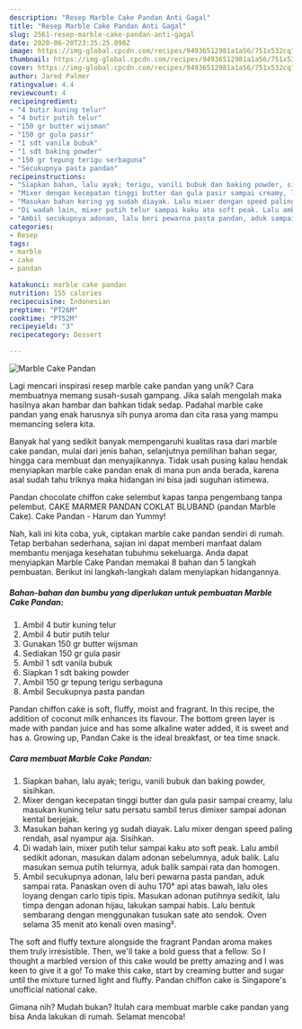 ```yaml
---
description: "Resep Marble Cake Pandan Anti Gagal"
title: "Resep Marble Cake Pandan Anti Gagal"
slug: 2561-resep-marble-cake-pandan-anti-gagal
date: 2020-06-20T23:35:25.898Z
image: https://img-global.cpcdn.com/recipes/94936512981a1a56/751x532cq70/marble-cake-pandan-foto-resep-utama.jpg
thumbnail: https://img-global.cpcdn.com/recipes/94936512981a1a56/751x532cq70/marble-cake-pandan-foto-resep-utama.jpg
cover: https://img-global.cpcdn.com/recipes/94936512981a1a56/751x532cq70/marble-cake-pandan-foto-resep-utama.jpg
author: Jared Palmer
ratingvalue: 4.4
reviewcount: 4
recipeingredient:
- "4 butir kuning telur"
- "4 butir putih telur"
- "150 gr butter wijsman"
- "150 gr gula pasir"
- "1 sdt vanila bubuk"
- "1 sdt baking powder"
- "150 gr tepung terigu serbaguna"
- "Secukupnya pasta pandan"
recipeinstructions:
- "Siapkan bahan, lalu ayak; terigu, vanili bubuk dan baking powder, sisihkan."
- "Mixer dengan kecepatan tinggi butter dan gula pasir sampai creamy, lalu masukan kuning telur satu persatu sambil terus dimixer sampai adonan kental berjejak."
- "Masukan bahan kering yg sudah diayak. Lalu mixer dengan speed paling rendah, asal nyampur aja. Sisihkan."
- "Di wadah lain, mixer putih telur sampai kaku ato soft peak. Lalu ambil sedikit adonan, masukan dalam adonan sebelumnya, aduk balik. Lalu masukan semua putih telurnya, aduk balik sampai rata dan homogen."
- "Ambil secukupnya adonan, lalu beri pewarna pasta pandan, aduk sampai rata. Panaskan oven di auhu 170° api atas bawah, lalu oles loyang dengan carlo tipis tipis. Masukan adonan putihnya sedikit, lalu timpa dengan adonan hijau, lakukan sampai habis. Lalu bentuk sembarang dengan menggunakan tusukan sate ato sendok. Oven selama 35 menit ato kenali oven masing²."
categories:
- Resep
tags:
- marble
- cake
- pandan

katakunci: marble cake pandan 
nutrition: 155 calories
recipecuisine: Indonesian
preptime: "PT26M"
cooktime: "PT52M"
recipeyield: "3"
recipecategory: Dessert

---
```



![Marble Cake Pandan](https://img-global.cpcdn.com/recipes/94936512981a1a56/751x532cq70/marble-cake-pandan-foto-resep-utama.jpg)

Lagi mencari inspirasi resep marble cake pandan yang unik? Cara membuatnya memang susah-susah gampang. Jika salah mengolah maka hasilnya akan hambar dan bahkan tidak sedap. Padahal marble cake pandan yang enak harusnya sih punya aroma dan cita rasa yang mampu memancing selera kita.

Banyak hal yang sedikit banyak mempengaruhi kualitas rasa dari marble cake pandan, mulai dari jenis bahan, selanjutnya pemilihan bahan segar, hingga cara membuat dan menyajikannya. Tidak usah pusing kalau hendak menyiapkan marble cake pandan enak di mana pun anda berada, karena asal sudah tahu triknya maka hidangan ini bisa jadi suguhan istimewa.

Pandan chocolate chiffon cake selembut kapas tanpa pengembang tanpa pelembut. CAKE MARMER PANDAN COKLAT BLUBAND (pandan Marble Cake). Cake Pandan - Harum dan Yummy!


Nah, kali ini kita coba, yuk, ciptakan marble cake pandan sendiri di rumah. Tetap berbahan sederhana, sajian ini dapat memberi manfaat dalam membantu menjaga kesehatan tubuhmu sekeluarga. Anda dapat menyiapkan Marble Cake Pandan memakai 8 bahan dan 5 langkah pembuatan. Berikut ini langkah-langkah dalam menyiapkan hidangannya.

<!--inarticleads1-->

##### Bahan-bahan dan bumbu yang diperlukan untuk pembuatan Marble Cake Pandan:

1. Ambil 4 butir kuning telur
1. Ambil 4 butir putih telur
1. Gunakan 150 gr butter wijsman
1. Sediakan 150 gr gula pasir
1. Ambil 1 sdt vanila bubuk
1. Siapkan 1 sdt baking powder
1. Ambil 150 gr tepung terigu serbaguna
1. Ambil Secukupnya pasta pandan


Pandan chiffon cake is soft, fluffy, moist and fragrant. In this recipe, the addition of coconut milk enhances its flavour. The bottom green layer is made with pandan juice and has some alkaline water added, it is sweet and has a. Growing up, Pandan Cake is the ideal breakfast, or tea time snack. 

<!--inarticleads2-->

##### Cara membuat Marble Cake Pandan:

1. Siapkan bahan, lalu ayak; terigu, vanili bubuk dan baking powder, sisihkan.
1. Mixer dengan kecepatan tinggi butter dan gula pasir sampai creamy, lalu masukan kuning telur satu persatu sambil terus dimixer sampai adonan kental berjejak.
1. Masukan bahan kering yg sudah diayak. Lalu mixer dengan speed paling rendah, asal nyampur aja. Sisihkan.
1. Di wadah lain, mixer putih telur sampai kaku ato soft peak. Lalu ambil sedikit adonan, masukan dalam adonan sebelumnya, aduk balik. Lalu masukan semua putih telurnya, aduk balik sampai rata dan homogen.
1. Ambil secukupnya adonan, lalu beri pewarna pasta pandan, aduk sampai rata. Panaskan oven di auhu 170° api atas bawah, lalu oles loyang dengan carlo tipis tipis. Masukan adonan putihnya sedikit, lalu timpa dengan adonan hijau, lakukan sampai habis. Lalu bentuk sembarang dengan menggunakan tusukan sate ato sendok. Oven selama 35 menit ato kenali oven masing².


The soft and fluffy texture alongside the fragrant Pandan aroma makes them truly irresistible. Then, we&#39;ll take a bold guess that a fellow. So I thought a marbled version of this cake would be pretty amazing and I was keen to give it a go! To make this cake, start by creaming butter and sugar until the mixture turned light and fluffy. Pandan chiffon cake is Singapore&#39;s unofficial national cake. 

Gimana nih? Mudah bukan? Itulah cara membuat marble cake pandan yang bisa Anda lakukan di rumah. Selamat mencoba!
